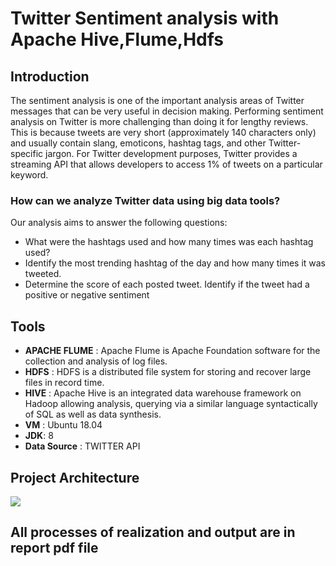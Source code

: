 # **Twitter Sentiment analysis with Apache Hive,Flume,Hdfs**

## Introduction
The sentiment analysis is one of the important analysis areas of Twitter messages that can be very useful in decision making. Performing sentiment analysis on Twitter is more challenging than doing it for lengthy reviews. This is because tweets are very short (approximately 140 characters only) and usually contain slang, emoticons, hashtag tags, and other Twitter-specific jargon. For Twitter development purposes, Twitter provides a streaming API that allows developers to access 1% of tweets on a particular keyword.

### How can we analyze Twitter data using **big data tools**? 
Our analysis aims to answer the following questions: 
- What were the hashtags used and how many times was each hashtag used? 
- Identify the most trending hashtag of the day and how many times it was tweeted. 
- Determine the score of each posted tweet. Identify if the tweet had a positive or negative sentiment

## Tools
- **APACHE FLUME** : Apache Flume is Apache Foundation software for the collection and analysis of log files.
- **HDFS** : HDFS is a distributed file system for storing and recover large files in record time.
- **HIVE** : Apache Hive is an integrated data warehouse framework on Hadoop allowing analysis, querying via a similar language syntactically of SQL as well as data synthesis.
- **VM** : Ubuntu 18.04
- **JDK**: 8
- **Data Source** : TWITTER API

## Project Architecture
![](https://github.com/elanssariyassine/Twitter-Data-analysis-with-Apache-Hive-Flume-Hdfs/blob/main/Architecture.png)

## All processes of realization and output are in report pdf file
[](https://github.com/elanssariyassine/Twitter-Data-analysis-with-Apache-Hive-Flume-Hdfs/blob/main/Project%20Report.pdf)







